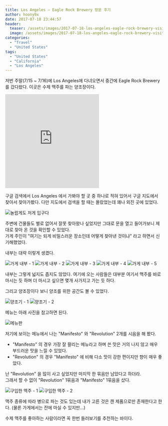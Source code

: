 ```yaml
---
title: Los Angeles – Eagle Rock Brewery 방문 후기
author: hoony9x
date: 2017-07-18 23:44:57
header:
  teaser: /assets/images/2017-07-18-los-angeles-eagle-rock-brewery-visit-review/IMG_0548.jpg
  image: /assets/images/2017-07-18-los-angeles-eagle-rock-brewery-visit-review/IMG_0548.jpg
categories:
  - "Travel"
  - "United States"
tags:
  - "United States"
  - "California"
  - "Los Angeles"
---
```


저번 주말(7/15 ~ 7/16)에 Los Angeles에 다녀오면서 중간에 Eagle Rock Brewery 를 갔다왔다. 이곳은 수제 맥주를 파는 양조장이다.

<!-- more -->

<iframe src="https://www.google.com/maps/embed?pb=!1m14!1m8!1m3!1d52851.640064041116!2d-118.24334299999998!3d34.114925!3m2!1i1024!2i768!4f13.1!3m3!1m2!1s0x0%3A0x6e69b71ecb66f8c7!2sEagle%20Rock%20Brewery!5e0!3m2!1sko!2sus!4v1583419600812!5m2!1sko!2sus" height="300" frameborder="0" style="border:0;" allowfullscreen=""></iframe>

구글 검색에서 Los Angeles 에서 가봐야 할 곳 중 하나로 적혀 있어서 구글 지도에서 찾아서 찾아가봤다. 다만 지도에서 검색을 할 때는 몰랐었는데 꽤나 외진 곳에 있었다.

![놀랍게도 저게 입구다](/assets/images/2017-07-18-los-angeles-eagle-rock-brewery-visit-review/IMG_0548.jpg)

주변에 건물들도 별로 없어서 잘못 찾아왔나 싶었지만 그대로 문을 열고 들어가보니 제대로 찾아 온 것을 확인할 수 있었다.  
가게 주인이 "여기는 되게 비밀스러운 장소인데 어떻게 찾아낸 것이냐" 라고 하면서 신기해했었다.

내부는 대략 이렇게 생겼다.

![가게 내부 - 1](/assets/images/2017-07-18-los-angeles-eagle-rock-brewery-visit-review/IMG_0540.jpg)
![가게 내부 - 2](/assets/images/2017-07-18-los-angeles-eagle-rock-brewery-visit-review/IMG_0542.jpg)
![가게 내부 - 3](/assets/images/2017-07-18-los-angeles-eagle-rock-brewery-visit-review/IMG_0543.jpg)
![가게 내부 - 4](/assets/images/2017-07-18-los-angeles-eagle-rock-brewery-visit-review/IMG_0547.jpg)
![가게 내부 - 5](/assets/images/2017-07-18-los-angeles-eagle-rock-brewery-visit-review/IMG_2965.jpg)

내부는 그렇게 넓지도 좁지도 않았다. 여기에 오는 사람들은 대부분 여기서 맥주를 바로 마시는 듯 하며 더 마시고 싶으면 몇개 사가지고 가는 듯 하다.

그리고 양조장이다 보니 양조를 위한 공간도 볼 수 있었다.

![양조기 - 1](/assets/images/2017-07-18-los-angeles-eagle-rock-brewery-visit-review/IMG_0541.jpg)
![양조기 - 2](/assets/images/2017-07-18-los-angeles-eagle-rock-brewery-visit-review/IMG_2964.jpg)

메뉴는 아래 사진을 참고하면 된다.

![메뉴판](/assets/images/2017-07-18-los-angeles-eagle-rock-brewery-visit-review/IMG_0546.jpg)

저기에 보이는 메뉴에서 나는 "Manifesto" 와 "Revolution" 2개를 시음을 해 봤다.

- "Manifesto" 의 경우 가장 잘 팔리는 메뉴라고 하며 쓴 맛은 거의 나지 않고 매우 부드러운 맛을 느낄 수 있었다.
- "Revolution" 의 경우 "Manifesto" 에 비해 다소 맛이 강한 편이지만 향이 매우 좋았다.

난 "Revolution" 을 많이 사고 싶었지만 마지막 한 묶음만 남았다고 하더라.  
그래서 할 수 없이 "Revolution" 1묶음과 "Manifesto" 1묶음을 샀다.

![구입한 맥주 - 1](/assets/images/2017-07-18-los-angeles-eagle-rock-brewery-visit-review/IMG_0544.jpg)
![구입한 맥주 - 2](/assets/images/2017-07-18-los-angeles-eagle-rock-brewery-visit-review/IMG_0545.jpg)

맥주 종류에 따라 병으로 파는 것도 있는데 내가 고른 것은 캔 제품으로만 존재한다고 한다. (물론 가게에서는 잔에 마실 수 있지만…)

수제 맥주를 좋아하는 사람이라면 꼭 한번 들러보기를 추천하는 바이다.
